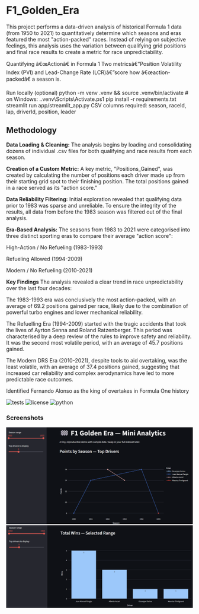 ﻿# F1_Golden_Era
This project performs a data-driven analysis of historical Formula 1 data (from 1950 to 2021) to quantitatively determine which seasons and eras featured the most "action-packed" races.
Instead of relying on subjective feelings, this analysis uses the variation between qualifying grid positions and final race results to create a metric for race unpredictability.

Quantifying â€œActionâ€ in Formula 1
Two metricsâ€”Position Volatility Index (PVI) and Lead-Change Rate (LCR)â€”score how â€œaction-packedâ€ a season is.

Run locally (optional)
python -m venv .venv && source .venv/bin/activate   # on Windows: .\.venv\Scripts\Activate.ps1
pip install -r requirements.txt
streamlit run app/streamlit_app.py
CSV columns required: season, raceId, lap, driverId, position, leader

## **Methodology**
**Data Loading & Cleaning:** The analysis begins by loading and consolidating dozens of individual .csv files for both qualifying and race results from each season.

**Creation of a Custom Metric:** A key metric, "Positions_Gained", was created by calculating the number of positions each driver made up from their starting grid spot to their finishing position. The total positions gained in a race served as its "action score."

**Data Reliability Filtering:** Initial exploration revealed that qualifying data prior to 1983 was sparse and unreliable. To ensure the integrity of the results, all data from before the 1983 season was filtered out of the final analysis.

**Era-Based Analysis:** The seasons from 1983 to 2021 were categorised into three distinct sporting eras to compare their average "action score":

High-Action / No Refueling (1983-1993)

Refueling Allowed (1994-2009)

Modern / No Refueling (2010-2021)

**Key Findings**
The analysis revealed a clear trend in race unpredictability over the last four decades:

The 1983-1993 era was conclusively the most action-packed, with an average of 69.2 positions gained per race, likely due to the combination of powerful turbo engines and lower mechanical reliability.

The Refuelling Era (1994-2009) started with the tragic accidents that took the lives of Ayrton Senna and Roland Ratzenberger. This period was characterised by a deep review of the rules to improve safety and reliability. It was the second most volatile period, with an average of 45.7 positions gained.

The Modern DRS Era (2010-2021), despite tools to aid overtaking, was the least volatile, with an average of 37.4 positions gained, suggesting that increased car reliability and complex aerodynamics have led to more predictable race outcomes.

Identified Fernando Alonso as the king of overtakes in Formula One history


![tests](https://img.shields.io/github/actions/workflow/status/GitDario79/F1_Golden_Era/python.yml?label=tests)
![license](https://img.shields.io/badge/license-MIT-informational)
![python](https://img.shields.io/badge/python-3.11+-blue)

### Screenshots
![Points by Season](assets/points_by_season.png)
![Total Wins](assets/total_wins.png)

